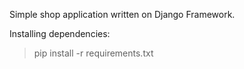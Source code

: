 Simple shop application written on Django Framework.


Installing dependencies:

> pip install -r requirements.txt

